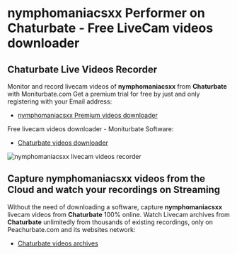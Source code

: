 # nymphomaniacsxx Performer on Chaturbate - Free LiveCam videos downloader

## Chaturbate Live Videos Recorder

Monitor and record livecam videos of **nymphomaniacsxx** from **Chaturbate** with Moniturbate.com
Get a premium trial for free by just and only registering with your Email address:
* [nymphomaniacsxx Premium videos downloader](https://moniturbate.com/request-demo-licence-key.html)

Free livecam videos downloader - Moniturbate Software:
* [Chaturbate videos downloader](https://moniturbate.com/moniturbate-download-software.html)

![nymphomaniacsxx livecam videos recorder](https://peachurnet.com/templates/moniturbate-software.png)


## Capture nymphomaniacsxx videos from the Cloud and watch your recordings on Streaming

Without the need of downloading a software, capture **nymphomaniacsxx** livecam videos from **Chaturbate** 100% online.
Watch Livecam archives from **Chaturbate** unlimitedly from thousands of existing recordings, only on Peachurbate.com and its websites network:
* [Chaturbate videos archives](https://peachurnet.com/)